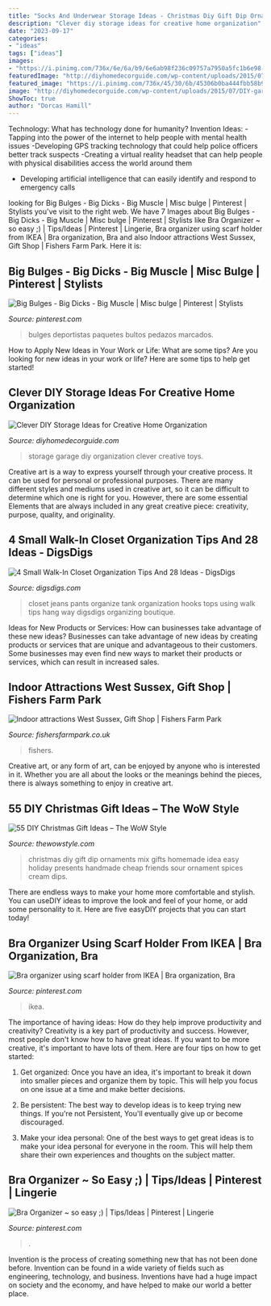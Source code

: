 ```yaml
---
title: "Socks And Underwear Storage Ideas - Christmas Diy Gift Dip Ornaments Mix Gifts Homemade Idea Easy Holiday Presents Handmade Cheap Friends Sour Ornament Spices Cream Dips"
description: "Clever diy storage ideas for creative home organization"
date: "2023-09-17"
categories:
- "ideas"
tags: ["ideas"]
images:
- "https://i.pinimg.com/736x/6e/6a/b9/6e6ab98f236c09757a7950a5fc1b6e98--lingerie-organization-closets.jpg"
featuredImage: "http://diyhomedecorguide.com/wp-content/uploads/2015/07/DIY-garage-storage-ideas.jpg"
featured_image: "https://i.pinimg.com/736x/45/30/6b/45306b0ba444fbb58b925a318e868003--bra-organizer-organizers.jpg"
image: "http://diyhomedecorguide.com/wp-content/uploads/2015/07/DIY-garage-storage-ideas.jpg"
ShowToc: true
author: "Dorcas Hamill"
---
```



Technology: What has technology done for humanity?
Invention Ideas: 
-Tapping into the power of the internet to help people with mental health issues 
-Developing GPS tracking technology that could help police officers better track suspects 
-Creating a virtual reality headset that can help people with physical disabilities access the world around them 
- Developing artificial intelligence that can easily identify and respond to emergency calls

	

		
looking for Big Bulges - Big Dicks - Big Muscle | Misc bulge | Pinterest | Stylists you've visit to the right web. We have 7 Images about Big Bulges - Big Dicks - Big Muscle | Misc bulge | Pinterest | Stylists like Bra Organizer ~ so easy ;) | Tips/Ideas | Pinterest | Lingerie, Bra organizer using scarf holder from IKEA | Bra organization, Bra and also Indoor attractions West Sussex, Gift Shop | Fishers Farm Park. Here it is:
		
    
## Big Bulges - Big Dicks - Big Muscle | Misc Bulge | Pinterest | Stylists

<img loading=lazy src="https://s-media-cache-ak0.pinimg.com/736x/34/e1/df/34e1df6e3ee5aade6fc86253a2d85812.jpg" onerror="this.onerror=null;this.src='https://tse1.mm.bing.net/th?id=OIP.JEIbSGx7rtEbLKSXBqO1LQAAAA&amp;pid=15.1';" alt="Big Bulges - Big Dicks - Big Muscle | Misc bulge | Pinterest | Stylists">

_Source: pinterest.com_

>bulges deportistas paquetes bultos pedazos marcados. 

	

How to Apply New Ideas in Your Work or Life: What are some tips?
Are you looking for new ideas in your work or life? Here are some tips to help get started!

    
## Clever DIY Storage Ideas For Creative Home Organization

<img loading=lazy src="http://diyhomedecorguide.com/wp-content/uploads/2015/07/DIY-garage-storage-ideas.jpg" onerror="this.onerror=null;this.src='https://tse1.mm.bing.net/th?id=OIP.tCfHLEU8EQnjFV9rAru9ZAHaFk&amp;pid=15.1';" alt="Clever DIY Storage Ideas for Creative Home Organization">

_Source: diyhomedecorguide.com_

>storage garage diy organization clever creative toys. 

	

Creative art is a way to express yourself through your creative process. It can be used for personal or professional purposes. There are many different styles and mediums used in creative art, so it can be difficult to determine which one is right for you. However, there are some essential Elements that are always included in any great creative piece: creativity, purpose, quality, and originality.

    
## 4 Small Walk-In Closet Organization Tips And 28 Ideas - DigsDigs

<img loading=lazy src="http://www.digsdigs.com/photos/2016/10/15-organize-your-jeans-pants-and-tank-tops-in-the-closet-using-hooks.jpg" onerror="this.onerror=null;this.src='https://tse3.mm.bing.net/th?id=OIP.qx7tZGfRZzJ0wanI1G4WvAHaLH&amp;pid=15.1';" alt="4 Small Walk-In Closet Organization Tips And 28 Ideas - DigsDigs">

_Source: digsdigs.com_

>closet jeans pants organize tank organization hooks tops using walk tips hang way digsdigs organizing boutique. 

	

Ideas for New Products or Services: How can businesses take advantage of these new ideas?
Businesses can take advantage of new ideas by creating products or services that are unique and advantageous to their customers. Some businesses may even find new ways to market their products or services, which can result in increased sales.

    
## Indoor Attractions West Sussex, Gift Shop | Fishers Farm Park

<img loading=lazy src="https://fishersfarmpark.co.uk/wp-content/uploads/2018/05/CJ1A0014-e1596635602440.jpg" onerror="this.onerror=null;this.src='https://tse3.mm.bing.net/th?id=OIP.GnPYh5FKruBJRBuxtfFyFAHaE8&amp;pid=15.1';" alt="Indoor attractions West Sussex, Gift Shop | Fishers Farm Park">

_Source: fishersfarmpark.co.uk_

>fishers. 

	

Creative art, or any form of art, can be enjoyed by anyone who is interested in it. Whether you are all about the looks or the meanings behind the pieces, there is always something to enjoy in creative art.

    
## 55 DIY Christmas Gift Ideas – The WoW Style

<img loading=lazy src="http://thewowstyle.com/wp-content/uploads/2014/11/Dip-Mix-Ornaments.jpg" onerror="this.onerror=null;this.src='https://tse4.mm.bing.net/th?id=OIP.F7_YUWvgLsFTa2ZbCWcePAHaPJ&amp;pid=15.1';" alt="55 DIY Christmas Gift Ideas – The WoW Style">

_Source: thewowstyle.com_

>christmas diy gift dip ornaments mix gifts homemade idea easy holiday presents handmade cheap friends sour ornament spices cream dips. 

	

There are endless ways to make your home more comfortable and stylish. You can useDIY ideas to improve the look and feel of your home, or add some personality to it. Here are five easyDIY projects that you can start today!

    
## Bra Organizer Using Scarf Holder From IKEA | Bra Organization, Bra

<img loading=lazy src="https://i.pinimg.com/736x/45/30/6b/45306b0ba444fbb58b925a318e868003--bra-organizer-organizers.jpg" onerror="this.onerror=null;this.src='https://tse3.mm.bing.net/th?id=OIP.-l7gVXBTprt9aXNon6m_jAHaNK&amp;pid=15.1';" alt="Bra organizer using scarf holder from IKEA | Bra organization, Bra">

_Source: pinterest.com_

>ikea. 

	

The importance of having ideas: How do they help improve productivity and creativity?
Creativity is a key part of productivity and success. However, most people don't know how to have great ideas. If you want to be more creative, it's important to have lots of them. Here are four tips on how to get started:
1. Get organized: Once you have an idea, it's important to break it down into smaller pieces and organize them by topic. This will help you focus on one issue at a time and make better decisions.

2. Be persistent: The best way to develop ideas is to keep trying new things. If you're not Persistent, You'll eventually give up or become discouraged.

3. Make your idea personal: One of the best ways to get great ideas is to make your idea personal for everyone in the room. This will help them share their own experiences and thoughts on the subject matter.

    
## Bra Organizer ~ So Easy ;) | Tips/Ideas | Pinterest | Lingerie

<img loading=lazy src="https://i.pinimg.com/736x/6e/6a/b9/6e6ab98f236c09757a7950a5fc1b6e98--lingerie-organization-closets.jpg" onerror="this.onerror=null;this.src='https://tse1.mm.bing.net/th?id=OIP.RpmjBvMJI0wm9nUGhy0mygHaJ3&amp;pid=15.1';" alt="Bra Organizer ~ so easy ;) | Tips/Ideas | Pinterest | Lingerie">

_Source: pinterest.com_

>. 

	

Invention is the process of creating something new that has not been done before. Invention can be found in a wide variety of fields such as engineering, technology, and business. Inventions have had a huge impact on society and the economy, and have helped to make our world a better place.

